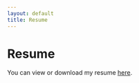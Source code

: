 ```yaml
---
layout: default
title: Resume
---
```


# Resume

You can view or download my resume [here](assets/doc/CV.pdf).
